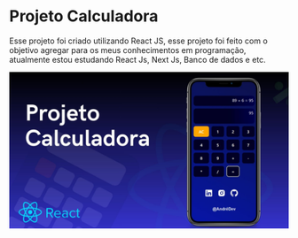 <h1>Projeto Calculadora</h1>

<p>Esse projeto foi criado utilizando React JS, esse projeto foi feito com o objetivo agregar para os meus conhecimentos em programação, atualmente estou estudando React Js, Next Js, Banco de dados e etc.</p>

<img src="https://github.com/andrezinhodev/Calculator/blob/main/public/project.jpg" alt="Capa do projeto">
